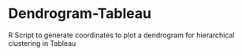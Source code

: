 # Dendrogram-Tableau
R Script to generate coordinates to plot a dendrogram for hierarchical clustering in Tableau
